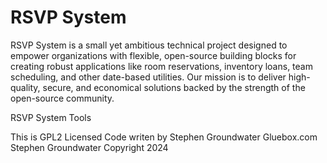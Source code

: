 # RSVP System

RSVP System is a small yet ambitious technical project designed to empower organizations with flexible, open-source building blocks for creating robust applications like room reservations, inventory loans, team scheduling, and other date-based utilities. Our mission is to deliver high-quality, secure, and economical solutions backed by the strength of the open-source community.

RSVP System Tools

This is GPL2 Licensed Code writen by Stephen Groundwater
Gluebox.com
Stephen Groundwater
Copyright 2024
